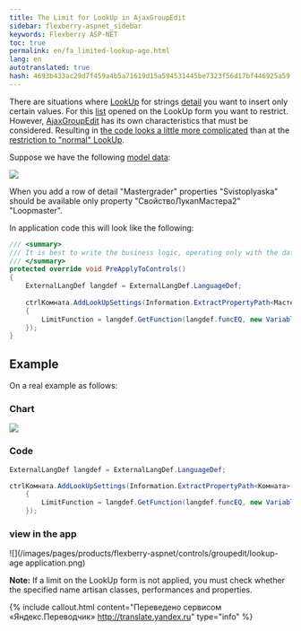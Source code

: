 ```yaml
--- 
title: The Limit for LookUp in AjaxGroupEdit 
sidebar: flexberry-aspnet_sidebar 
keywords: Flexberry ASP-NET 
toc: true 
permalink: en/fa_limited-lookup-age.html 
lang: en 
autotranslated: true 
hash: 4693b433ac29d7f459a4b5a71619d15a594531445be7323f56d17bf446925a59 
--- 
```


There are situations where [LookUp](fa_master-editor-ajax-lookup.html) for strings [detail](fo_detail-associations-properties.html) you want to insert only certain values. For this [list](fa_web-object-list-view.html) opened on the LookUp form you want to restrict. However, [AjaxGroupEdit](fa_ajax-group-edit.html) has its own characteristics that must be considered. Resulting in [the code looks a little more complicated](fa_settings-lookup-age.html) than at the [restriction to "normal" LookUp](fa_lookup-limit-web.html). 

Suppose we have the following [model data](fd_design.html): 

![](/images/pages/products/flexberry-aspnet/controls/groupedit/lookup-diagram-age.png) 

When you add a row of detail "Mastergrader" properties "Svistoplyaska" should be available only property "СвойствоЛукапМастера2" "Loopmaster". 

In application code this will look like the following: 

```csharp
/// <summary> 
/// It is best to write the business logic, operating only with the data object. 
/// </summary> 
protected override void PreApplyToControls()
{
	ExternalLangDef langdef = ExternalLangDef.LanguageDef;
	
	ctrlКомната.AddLookUpSettings(Information.ExtractPropertyPath<МастерАгрегатор>(r => r.ЛукапМастер), new LookUpSetting
	{
		LimitFunction = langdef.GetFunction(langdef.funcEQ, new VariableDef(langdef.[ТипСвойстваЛукапМастер], "СвойствоЛукапМастера2"),     [ЗначениеСвойстваЛукапМастер])
	});
}      
``` 

## Example 

On a real example as follows: 

### Chart 

![](/images/pages/products/flexberry-aspnet/controls/groupedit/lookup-age-example.png) 

### Code 

```csharp
ExternalLangDef langdef = ExternalLangDef.LanguageDef;

ctrlКомната.AddLookUpSettings(Information.ExtractPropertyPath<Комната>(r => r.НазначениеКомнаты), new LookUpSetting
	{
		LimitFunction = langdef.GetFunction(langdef.funcEQ, new VariableDef(langdef.BoolType, "True"), true)
	});
``` 

### view in the app 

![](/images/pages/products/flexberry-aspnet/controls/groupedit/lookup-age application.png) 

**Note:** If a limit on the LookUp form is not applied, you must check whether the specified name artisan classes, performances and properties. 



{% include callout.html content="Переведено сервисом «Яндекс.Переводчик» <http://translate.yandex.ru>" type="info" %}
